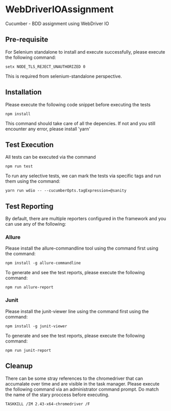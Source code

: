 # WebDriverIOAssignment
Cucumber - BDD assignment using WebDriver IO

## Pre-requisite
For Selenium standalone to install and execute successfully, please execute the following command:
```
setx NODE_TLS_REJECT_UNAUTHORIZED 0
```
This is required from selenium-standalone perspective.

## Installation
Please execute the following code snippet before executing the tests
```
npm install
```
This command should take care of all the depencies. 
If not and you still encounter any error, please install 'yarn'

## Test Execution
All tests can be executed via the command
```
npm run test
```
To run any selective tests, we can mark the tests via specific tags and run them using the command:
```
yarn run wdio -- --cucumberOpts.tagExpression=@sanity
```

## Test Reporting
By default, there are multiple reporters configured in the framework and you can use any of the following:

### Allure
Please install the allure-commandline tool using the command first using the command:
```
npm install -g allure-commandline
```

To generate and see the test reports, please execute the following command:
```
npm run allure-report
```

### Junit
Please install the junit-viewer line using the command first using the command:
```
npm install -g junit-viewer
```

To generate and see the test reports, please execute the following command:
```
npm run junit-report
```

## Cleanup
There can be some stray references to the chromedriver that can accumalate over time and are visible in the task manager.
Please execute the following command via an administrator command prompt. 
Do match the name of the stary proccess before executing.
```
TASKKILL /IM 2.43-x64-chromedriver /F
```